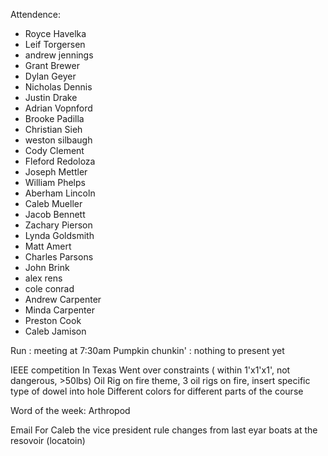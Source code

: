 Attendence:

- Royce Havelka
- Leif Torgersen
- andrew jennings
- Grant Brewer
- Dylan Geyer
- Nicholas Dennis
- Justin Drake
- Adrian Vopnford
- Brooke Padilla
- Christian Sieh
- weston silbaugh
- Cody Clement
- Fleford Redoloza
- Joseph Mettler
- William Phelps
- Aberham Lincoln
- Caleb Mueller
- Jacob Bennett
- Zachary Pierson
- Lynda Goldsmith
- Matt Amert
- Charles Parsons
- John Brink
- alex rens
- cole conrad
- Andrew Carpenter
- Minda Carpenter
- Preston Cook
- Caleb Jamison
 
 
Run : meeting at 7:30am
Pumpkin chunkin' : nothing to present yet

IEEE competition
	In Texas
	Went over constraints ( within 1'x1'x1', not dangerous, >50lbs)
	Oil Rig on fire theme, 3 oil rigs on fire, insert specific type of dowel into hole
	Different colors for different parts of the course
	
Word of the week: Arthropod



Email For Caleb the vice president
	rule changes from last eyar
	boats
	at the resovoir (locatoin) 
